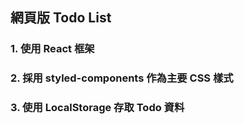 ## 網頁版 Todo List
### 1. 使用 React 框架
### 2. 採用 styled-components 作為主要 CSS 樣式
### 3. 使用 LocalStorage 存取 Todo 資料

